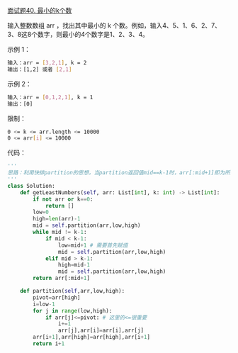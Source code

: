 [面试题40. 最小的k个数](https://leetcode-cn.com/problems/zui-xiao-de-kge-shu-lcof/)

输入整数数组 arr ，找出其中最小的 k 个数。例如，输入4、5、1、6、2、7、3、8这8个数字，则最小的4个数字是1、2、3、4。

示例 1：
```sh
输入：arr = [3,2,1], k = 2
输出：[1,2] 或者 [2,1]
```
示例 2：
```sh
输入：arr = [0,1,2,1], k = 1
输出：[0]
```

限制：
```sh
0 <= k <= arr.length <= 10000
0 <= arr[i] <= 10000
```

代码：
```python
'''
思路：利用快排partition的思想，当partition返回值mid==k-1时，arr[:mid+1]即为所求
'''
class Solution:
    def getLeastNumbers(self, arr: List[int], k: int) -> List[int]:
        if not arr or k==0:
            return []
        low=0
        high=len(arr)-1
        mid = self.partition(arr,low,high)
        while mid != k-1:
            if mid < k-1:
                low=mid+1 # 需要首先赋值
                mid = self.partition(arr,low,high)
            elif mid > k-1:
                high=mid-1
                mid = self.partition(arr,low,high)
        return arr[:mid+1]

    def partition(self,arr,low,high):
        pivot=arr[high]
        i=low-1
        for j in range(low,high):
            if arr[j]<=pivot: # 这里的<=很重要
                i+=1
                arr[j],arr[i]=arr[i],arr[j]
        arr[i+1],arr[high]=arr[high],arr[i+1]
        return i+1
```
